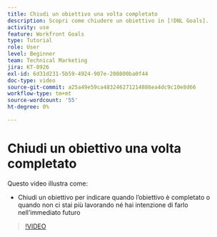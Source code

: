 ```yaml
---
title: Chiudi un obiettivo una volta completato
description: Scopri come chiudere un obiettivo in [!DNL Goals].
activity: use
feature: Workfront Goals
type: Tutorial
role: User
level: Beginner
team: Technical Marketing
jira: KT-8926
exl-id: 6d31d231-5b59-4924-907e-200800ba0f44
doc-type: video
source-git-commit: a25a49e59ca483246271214886ea4dc9c10e8d66
workflow-type: tm+mt
source-wordcount: '55'
ht-degree: 0%

---
```


# Chiudi un obiettivo una volta completato

Questo video illustra come:

* Chiudi un obiettivo per indicare quando l’obiettivo è completato o quando non ci stai più lavorando né hai intenzione di farlo nell’immediato futuro

>[!VIDEO](https://video.tv.adobe.com/v/335198/?quality=12&learn=on)
